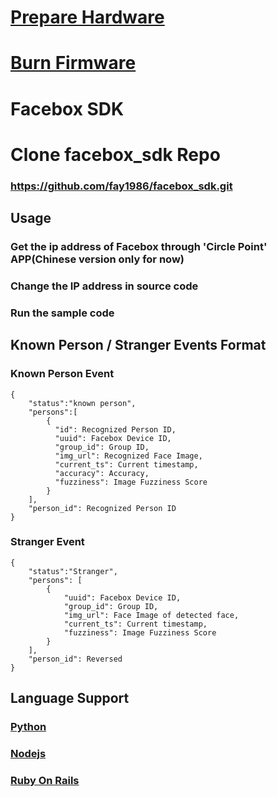 # [Prepare Hardware](hardwares)
# [Burn Firmware](firmware)
# Facebox SDK
# Clone facebox_sdk Repo
### https://github.com/fay1986/facebox_sdk.git
## Usage

### Get the ip address of Facebox through 'Circle Point' APP(Chinese version only for now)
### Change the IP address in source code
### Run the sample code

## Known Person / Stranger Events Format
### Known Person Event
```
{
    "status":"known person",
    "persons":[
        {
          "id": Recognized Person ID,
          "uuid": Facebox Device ID,
          "group_id": Group ID,
          "img_url": Recognized Face Image,
          "current_ts": Current timestamp,
          "accuracy": Accuracy,
          "fuzziness": Image Fuzziness Score
        }
    ],
    "person_id": Recognized Person ID
}
```
### Stranger Event
```
{
    "status":"Stranger",
    "persons": [
        {
            "uuid": Facebox Device ID,
            "group_id": Group ID,
            "img_url": Face Image of detected face,
            "current_ts": Current timestamp,
            "fuzziness": Image Fuzziness Score
        }
    ],
    "person_id": Reversed
}
```

## Language Support

### [Python](python)
### [Nodejs](nodejs)
### [Ruby On Rails](ruby)



